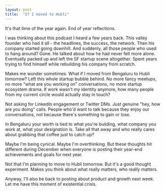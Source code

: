```yaml
---
layout: post
title:  "If I moved to Hubli"
---
```


It's that time of the year again. End of year reflections.

I was thinking about this podcast I heard a few years back. This valley founder who had it all - the headlines, the success, the network. Then his company started going downhill. And suddenly, all those people who used to hang around? Gone. He talked about how he had never felt more alone. Eventually packed up and left the SF startup scene altogether. Spent years trying to find himself while rebuilding his company from scratch.

Makes me wonder sometimes. What if I moved from Bengaluru to Hubli tomorrow? Left this whole startup bubble behind. No more fancy meetups, no more "what are you working on" conversations, no more startup ecosystem drama. If work wasn't my identity anymore, how many people from my current circle would actually stay in touch?

Not asking for LinkedIn engagement or Twitter DMs. Just genuine "hey, how are you doing" calls. People who'd want to talk because they enjoy our conversations, not because there's something to gain or lose.

In Bengaluru your worth is tied to what you're building, what company you work at, what your designation is. Take all that away and who really cares about grabbing that coffee just to catch up?

Maybe I'm being cynical. Maybe I'm overthinking. But these thoughts hit different during December when everyone is posting their year-end achievements and goals for next year.

Not that I'm planning to move to Hubli tomorrow. But it's a good thought experiment. Makes you think about what really matters, who really matters.

Anyway, I'll also be back to posting about product and growth next week. Let me have this moment of existential crisis.
